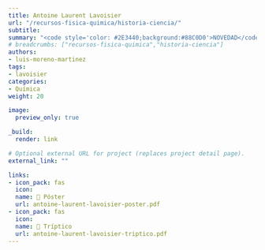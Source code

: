 ```yaml
---
title: Antoine Laurent Lavoisier
url: "/recursos-fisica-quimica/historia-ciencia/"
subtitle:
summary: "<code style='color: #2E3440;background:#88C0D0'>NOVEDAD</code>"
# breadcrumbs: ["recursos-fisica-quimica","historia-ciencia"]
authors:
- luis-moreno-martinez
tags:
- lavoisier
categories:
- Química
weight: 20

image:
  preview_only: true

_build:  
  render: link

# Optional external URL for project (replaces project detail page).
external_link: ""

links:
- icon_pack: fas
  icon: 
  name: 📜 Póster
  url: antoine-laurent-lavoisier-poster.pdf
- icon_pack: fas
  icon:
  name: 📖 Tríptico
  url: antoine-laurent-lavoisier-triptico.pdf  
---
```


